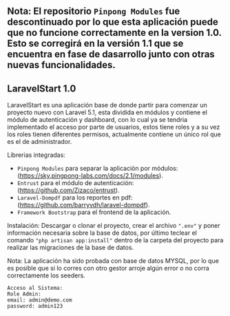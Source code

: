 ## Nota: El repositorio `Pinpong Modules` fue descontinuado por lo que esta aplicación puede que no funcione correctamente en la version 1.0. Esto se corregirá en la versión 1.1 que se encuentra en fase de dasarrollo junto con otras nuevas funcionalidades.

## LaravelStart 1.0

LaravelStart es una aplicación base de donde partir para comenzar un proyecto nuevo con Laravel 5.1, esta dividida en módulos y contiene el módulo de autenticación y dashboard, con lo cual ya se tendria implementado el acceso por parte de usuarios, estos tiene roles y a su vez los roles tienen diferentes permisos, actualmente contiene un único rol que es el de administrador.

Librerias integradas:
- `Pinpong Modules` para separar la aplicación por módulos: (https://sky.pingpong-labs.com/docs/2.1/modules).
- `Entrust` para el módulo de autenticación: (https://github.com/Zizaco/entrust).
- `Laravel-Dompdf` para los reportes en pdf: (https://github.com/barryvdh/laravel-dompdf).
- `Framework Bootstrap` para el frontend de la aplicación.

Instalación: 
Descargar o clonar el proyecto, crear el archivo `".env"` y poner información necesaria sobre la base de datos, por último teclear el comando `"php artisan app:install"` dentro de la carpeta del proyecto para realizar las migraciones de la base de datos.

Nota: La aplicación ha sido probada con base de datos MYSQL, por lo que es posible que si lo corres con otro gestor arroje algún error o no corra correctamente los seeders.

```
Acceso al Sistema:
Role Admin:
email: admin@demo.com
password: admin123
```
